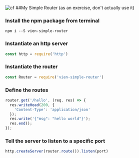 ![cf](https://i.imgur.com/7v5ASc8.png) ##My Simple Router (as an exercise, don't actually use it)

### Install the npm package from terminal
```
npm i --S vien-simple-router
```

### Instantiate an http server
```javascript
const http = require('http')
```

### Instantiate the router
```javascript
const Router = require('vien-simple-router')
```

### Define the routes
```javascript
router.get('/hello', (req, res) => {
  res.writeHead(200, {
    'Content-Type': 'application/json'
  });
  res.write('{"msg": "hello world"}');
  res.end();
});
```

### Tell the server to listen to a specific port
```javascript
http.createServer(router.route()).listen(port)
```
